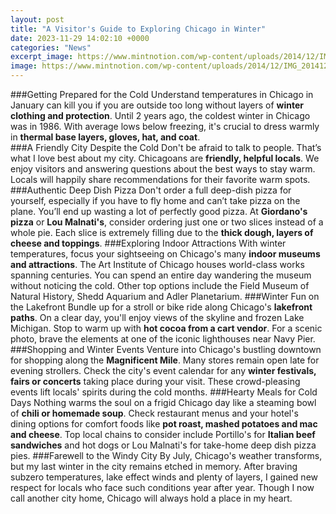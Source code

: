 ```yaml
---
layout: post
title: "A Visitor's Guide to Exploring Chicago in Winter"
date: 2023-11-29 14:02:10 +0000
categories: "News"
excerpt_image: https://www.mintnotion.com/wp-content/uploads/2014/12/IMG_20141220_1223201.jpg
image: https://www.mintnotion.com/wp-content/uploads/2014/12/IMG_20141220_1223201.jpg
---
```


###Getting Prepared for the Cold
Understand temperatures in Chicago in January can kill you if you are outside too long without layers of **winter clothing and protection**. Until 2 years ago, the coldest winter in Chicago was in 1986. With average lows below freezing, it's crucial to dress warmly in **thermal base layers, gloves, hat, and coat**.  
###A Friendly City Despite the Cold
Don't be afraid to talk to people. That’s what I love best about my city. Chicagoans are **friendly, helpful locals**. We enjoy visitors and answering questions about the best ways to stay warm. Locals will happily share recommendations for their favorite warm spots.
###Authentic Deep Dish Pizza 
Don't order a full deep-dish pizza for yourself, especially if you have to fly home and can’t take pizza on the plane. You’ll end up wasting a lot of perfectly good pizza. At **Giordano's pizza** or **Lou Malnati's**, consider ordering just one or two slices instead of a whole pie. Each slice is extremely filling due to the **thick dough, layers of cheese and toppings**. 
###Exploring Indoor Attractions
With winter temperatures, focus your sightseeing on Chicago's many **indoor museums and attractions**. The Art Institute of Chicago houses world-class works spanning centuries. You can spend an entire day wandering the museum without noticing the cold. Other top options include the Field Museum of Natural History, Shedd Aquarium and Adler Planetarium. 
###Winter Fun on the Lakefront
Bundle up for a stroll or bike ride along Chicago's **lakefront paths**. On a clear day, you'll enjoy views of the skyline and frozen Lake Michigan. Stop to warm up with **hot cocoa from a cart vendor**. For a scenic photo, brave the elements at one of the iconic lighthouses near Navy Pier. 
###Shopping and Winter Events
Venture into Chicago's bustling downtown for shopping along the **Magnificent Mile**. Many stores remain open late for evening strollers. Check the city's event calendar for any **winter festivals, fairs or concerts** taking place during your visit. These crowd-pleasing events lift locals' spirits during the cold months.
###Hearty Meals for Cold Days
Nothing warms the soul on a frigid Chicago day like a steaming bowl of **chili or homemade soup**. Check restaurant menus and your hotel's dining options for comfort foods like **pot roast, mashed potatoes and mac and cheese**. Top local chains to consider include Portillo's for **Italian beef sandwiches** and hot dogs or Lou Malnati's for take-home deep dish pizza pies.
###Farewell to the Windy City
By July, Chicago's weather transforms, but my last winter in the city remains etched in memory. After braving subzero temperatures, lake effect winds and plenty of layers, I gained new respect for locals who face such conditions year after year. Though I now call another city home, Chicago will always hold a place in my heart.